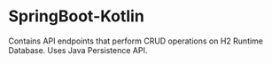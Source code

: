 # SpringBoot-Kotlin

Contains API endpoints that perform CRUD operations on H2 Runtime Database. Uses Java Persistence API.
